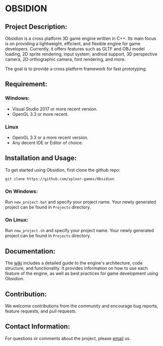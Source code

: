
# OBSIDION

## Project Description:
Obsidion is a cross platform 3D game engine written in C++.
Its main focus is on providing a lightweight, efficient, and flexible engine for game developers.
Currently, it offers features such as GLTF and OBJ model loading, 2D sprite rendering, input system, android support, 3D perspective camera, 2D orthographic camera, font rendering, and more.

The goal is to provide a cross platform framework for fast prototyping.

## Requirement:
### Windows:
 * Visual Studio 2017 or more recent version.
 * OpenGL 3.3 or more recent.
### Linux
 * OpenGL 3.3 or a more recent version.
 * Any decent IDE or Editor of choice.

## Installation and Usage:

To get started using Obsidion, first clone the github repo:
```
git clone https://github.com/xploor-games/Obsidion
```

### On Windows:
Run `new_project.bat` and specify your project name. Your newly generated project can be found in `Projects` directory.
### On Linux:
Run `new_project.sh` and specify your project name. Your newly generated project can be found in `Projects` directory.

## Documentation:
The [wiki](https://github.com/xploor-games/Obsidion/wiki) includes a detailed guide to the engine's architecture, code structure, and functionality.
It provides information on how to use each feature of the engine, as well as best practices for game development using Obsidion.


## Contribution:
We welcome contributions from the community and encourage bug reports, feature requests, and pull requests.


## Contact Information:
For questions or comments about the project, please [email](mailto:yynahim@gmail.com) us.




<!-- ![](https://raw.githubusercontent.com/xploor-games/Obsidion/master/Captures/board.gif?raw=true)
![](https://raw.githubusercontent.com/xploor-games/Obsidion/master/Captures/spider.gif?raw=true)
![](https://raw.githubusercontent.com/xploor-games/Obsidion/master/Captures/cam.gif?raw=true)
![](https://raw.githubusercontent.com/xploor-games/Obsidion/master/Captures/ninja.gif?raw=true)
![](https://raw.githubusercontent.com/xploor-games/Obsidion/master/Captures/heightmapped_terrain.gif?raw=true)
![](https://raw.githubusercontent.com/xploor-games/Obsidion/master/Captures/gles.gif?raw=true)
![](https://raw.githubusercontent.com/xploor-games/Obsidion/master/Captures/vk.gif?raw=true) -->
